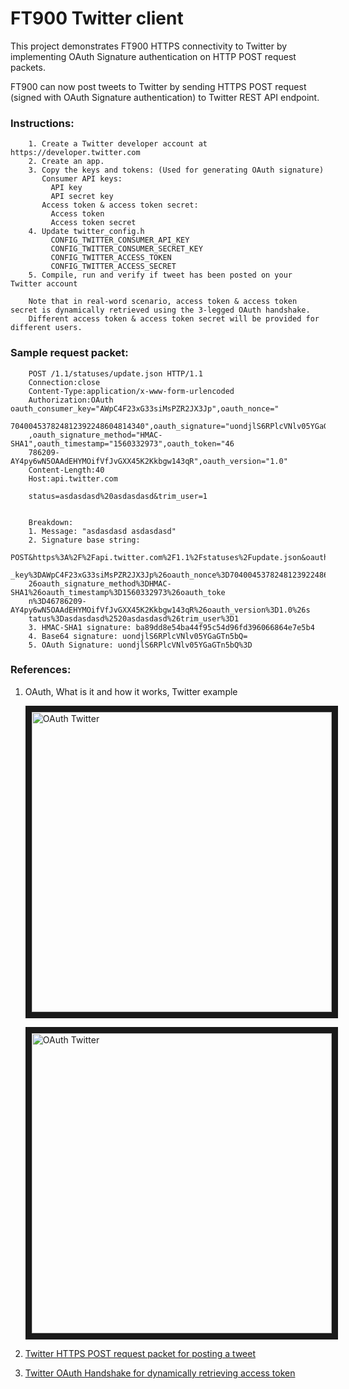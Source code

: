 # FT900 Twitter client


This project demonstrates FT900 HTTPS connectivity to Twitter by implementing OAuth Signature authentication on HTTP POST request packets.


FT900 can now post tweets to Twitter by sending HTTPS POST request (signed with OAuth Signature authentication) to Twitter REST API endpoint.


### Instructions:

        1. Create a Twitter developer account at https://developer.twitter.com
        2. Create an app.
        3. Copy the keys and tokens: (Used for generating OAuth signature)
           Consumer API keys:
             API key
             API secret key
           Access token & access token secret:
             Access token
             Access token secret
        4. Update twitter_config.h
             CONFIG_TWITTER_CONSUMER_API_KEY
             CONFIG_TWITTER_CONSUMER_SECRET_KEY
             CONFIG_TWITTER_ACCESS_TOKEN
             CONFIG_TWITTER_ACCESS_SECRET
        5. Compile, run and verify if tweet has been posted on your Twitter account
        
        Note that in real-word scenario, access token & access token secret is dynamically retrieved using the 3-legged OAuth handshake. 
        Different access token & access token secret will be provided for different users.


### Sample request packet:

        POST /1.1/statuses/update.json HTTP/1.1
        Connection:close
        Content-Type:application/x-www-form-urlencoded
        Authorization:OAuth oauth_consumer_key="AWpC4F23xG33siMsPZR2JX3Jp",oauth_nonce="
        704004537824812392248604814340",oauth_signature="uondjlS6RPlcVNlv05YGaGTn5bQ%3D"
        ,oauth_signature_method="HMAC-SHA1",oauth_timestamp="1560332973",oauth_token="46
        786209-AY4py6wN5OAAdEHYMOifVfJvGXX45K2Kkbgw143qR",oauth_version="1.0"
        Content-Length:40
        Host:api.twitter.com

        status=asdasdasd%20asdasdasd&trim_user=1


        Breakdown:
        1. Message: "asdasdasd asdasdasd"
        2. Signature base string:
        POST&https%3A%2F%2Fapi.twitter.com%2F1.1%2Fstatuses%2Fupdate.json&oauth_consumer
        _key%3DAWpC4F23xG33siMsPZR2JX3Jp%26oauth_nonce%3D704004537824812392248604814340%
        26oauth_signature_method%3DHMAC-SHA1%26oauth_timestamp%3D1560332973%26oauth_toke
        n%3D46786209-AY4py6wN5OAAdEHYMOifVfJvGXX45K2Kkbgw143qR%26oauth_version%3D1.0%26s
        tatus%3Dasdasdasd%2520asdasdasd%26trim_user%3D1
        3. HMAC-SHA1 signature: ba89dd8e54ba44f95c54d96fd396066864e7e5b4
        4. Base64 signature: uondjlS6RPlcVNlv05YGaGTn5bQ=
        5. OAuth Signature: uondjlS6RPlcVNlv05YGaGTn5bQ%3D


### References:

1. OAuth, What is it and how it works, Twitter example

      <a href="https://www.youtube.com/watch?v=SXDce0e3Ue4"
       target="_blank"><img src="https://img.youtube.com/vi/SXDce0e3Ue4/0.jpg" 
       alt="OAuth Twitter" width="480" border="10" /></a>

      <a href="https://www.youtube.com/watch?v=996OiexHze0"
       target="_blank"><img src="https://img.youtube.com/vi/996OiexHze0/0.jpg" 
       alt="OAuth Twitter" width="480" border="10" /></a>
       
2. [Twitter HTTPS POST request packet for posting a tweet](https://developer.twitter.com/en/docs/basics/authentication/guides/authorizing-a-request)

3. [Twitter OAuth Handshake for dynamically retrieving access token](https://developer.twitter.com/en/docs/basics/authentication/overview/3-legged-oauth)
